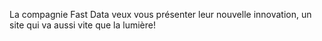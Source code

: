 La compagnie Fast Data veux vous présenter leur nouvelle innovation, un site qui va aussi vite que la lumière!